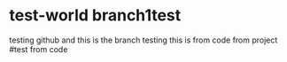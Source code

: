 # test-world branch1test  
testing github and this is the branch
testing this is from code from project
#test from code
